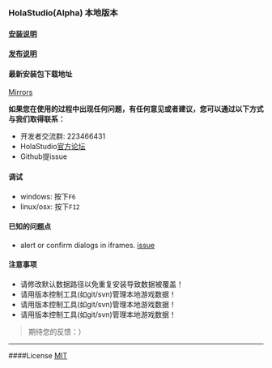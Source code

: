 ### HolaStudio(Alpha) 本地版本

#### [安装说明](https://github.com/Holaverse/HolaStudioLocalEdition/blob/master/INSTALL.md)

#### [发布说明](https://github.com/Holaverse/HolaStudioLocalEdition/blob/master/ReleaseNotes.md)



#### 最新安装包下载地址
[Mirrors](http://cdn.studio.holaverse.cn/dist/)

**如果您在使用的过程中出现任何问题，有任何意见或者建议，您可以通过以下方式与我们取得联系：**  
- 开发者交流群: 223466431
- HolaStudio[官方论坛](http://support.holaverse.cn)
- Github提issue

#### 调试  
- windows: 按下`F6`  
- linux/osx: 按下`F12`  

#### 已知的问题点  
- alert or confirm dialogs in iframes. [issue](https://github.com/electron/electron/issues/2644)  


#### 注意事项
* 请修改默认数据路径以免重复安装导致数据被覆盖！  
* 请用版本控制工具(如git/svn)管理本地游戏数据！
* 请用版本控制工具(如git/svn)管理本地游戏数据！
* 请用版本控制工具(如git/svn)管理本地游戏数据！

> 期待您的反馈：）

---

####License [MIT](https://github.com/Holaverse/HolaStudioLocalEdition/blob/master/LICENSE)
